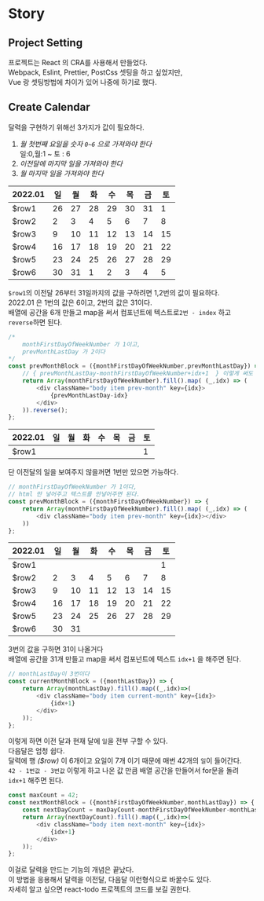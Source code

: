 # Story

## Project Setting 
프로젝트는 React 의 CRA를 사용해서 만들었다.       
Webpack, Eslint, Prettier, PostCss 셋팅을 하고 싶었지만,     
Vue 랑 셋팅방법에 차이가 있어 나중에 하기로 했다.

## Create Calendar
달력을 구현하기 위해선 3가지가 값이 필요하다.      
1. *월 첫번째 요일을 숫자 `0~6` 으로 가져와야 한다*        
	일:0,월:1 ~ 토 : 6
2. *이전달에 마지막 일을 가져와야 한다*
3. *월 마지막 일을 가져와야 한다*


|2022.01|일|월|화|수|목|금|토|
|-|-|-|-|-|-|-|-|
|$row1|26|27|28|29|30|31|1|
|$row2|2|3|4|5|6|7|8|
|$row3|9|10|11|12|13|14|15|
|$row4|16|17|18|19|20|21|22|
|$row5|23|24|25|26|27|28|29|
|$row6|30|31|1|2|3|4|5|

`$row1`의 이전달 26부터 31일까지의 값을 구하려면 1,2번의 값이 필요하다.       
2022.01 은 1번의 값은 6이고, 2번의 값은 31이다.       
배열에 공간을 6개 만들고 map을 써서 컴포넌트에 텍스트로`2번 - index` 하고 `reverse`하면 된다.      
```js
/*
	monthFirstDayOfWeekNumber 가 1이고,
	prevMonthLastDay 가 2이다
*/
const prevMonthBlock = ({monthFirstDayOfWeekNumber,prevMonthLastDay}) => {
	// { prevMonthLastDay-monthFirstDayOfWeekNumber+idx+1  } 이렇게 써도 되고 reverse 를 빼면 된다.
	return Array(monthFirstDayOfWeekNumber).fill().map( (_,idx) => (
		<div className="body item prev-month" key={idx}>
			{prevMonthLastDay-idx}
		</div>
	)).reverse();
};
```

|2022.01|일|월|화|수|목|금|토|
|-|-|-|-|-|-|-|-|
|$row1|||||||1|

단 이전달의 일을 보여주지 않을꺼면 1번만 있으면 가능하다.

```js
// monthFirstDayOfWeekNumber 가 1이다,
// html 만 넣어주고 텍스트를 안넣어주면 된다.
const prevMonthBlock = ({monthFirstDayOfWeekNumber}) => {
	return Array(monthFirstDayOfWeekNumber).fill().map( (_,idx) => (
		<div className="body item prev-month" key={idx}></div>
	))
};
```

|2022.01|일|월|화|수|목|금|토|
|-|-|-|-|-|-|-|-|
|$row1|||||||1|
|$row2|2|3|4|5|6|7|8|
|$row3|9|10|11|12|13|14|15|
|$row4|16|17|18|19|20|21|22|
|$row5|23|24|25|26|27|28|29|
|$row6|30|31|||||

3번의 값을 구하면 31이 나올거다    
배열에 공간을 31개 만들고 map을 써서 컴포넌트에 텍스트 `idx+1` 을 해주면 된다.
```js
// monthLastDay이 3번이다
const currentMonthBlock = ({monthLastDay}) => {
	return Array(monthLastDay).fill().map((_,idx)=>(
		<div className="body item current-month" key={idx}>
			{idx+1}
		</div>
	));
};
```
이렇게 하면 이전 달과 현재 달에 `일`을 전부 구할 수 있다.    
다음달은 엄청 쉽다.    
달력에 행 *($row)* 이 6개이고 요일이 7개 이기 때문에 매번 42개의 `일`이 들어간다.      
`42 - 1번값 - 3번값` 이렇게 하고 나온 값 만큼 배열 공간을 만들어서 for문을 돌려 `idx+1` 해주면 된다.

```js
const maxCount = 42;
const nextMonthBlock = ({monthFirstDayOfWeekNumber,monthLastDay}) => {
	const nextDayCount = maxDayCount-monthFirstDayOfWeekNumber-monthLastDay; // 42 - 1번값 - 3번값 
	return Array(nextDayCount).fill().map((_,idx)=>(
		<div className="body item next-month" key={idx}>
			{idx+1}
		</div>
	));
};
```
이걸로 달력을 만드는 기능의 개념은 끝났다.     
이 방법을 응용해서 달력을 이전달, 다음달 이런형식으로 바꿀수도 있다.     
자세히 알고 싶으면 react-todo 프로젝트의 코드를 보길 권한다.